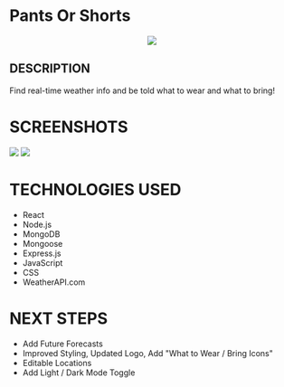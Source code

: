# Pants Or Shorts
<div id="header" align="center">
    <img src="https://i.imgur.com/GsHMS7M.png">
</div>

## DESCRIPTION

Find real-time weather info and be told what to wear and what to bring!

# SCREENSHOTS

<img src="https://i.imgur.com/1yBWXkD.png">
<img src="https://i.imgur.com/TdPRH6m.png">

# TECHNOLOGIES USED

- React
- Node.js
- MongoDB
- Mongoose
- Express.js
- JavaScript
- CSS
- WeatherAPI.com

# NEXT STEPS

- Add Future Forecasts
- Improved Styling, Updated Logo, Add "What to Wear / Bring Icons"
- Editable Locations
- Add Light / Dark Mode Toggle